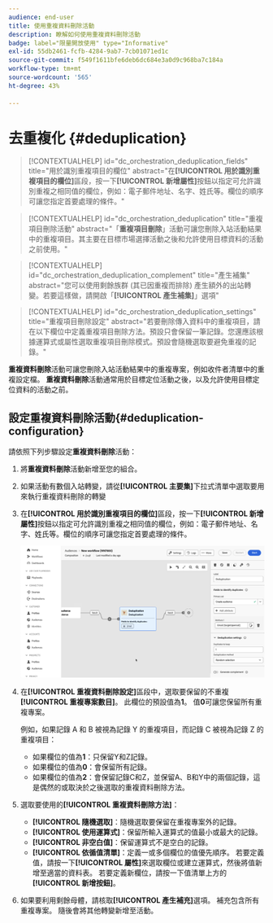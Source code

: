 ```yaml
---
audience: end-user
title: 使用重複資料刪除活動
description: 瞭解如何使用重複資料刪除活動
badge: label="限量開放使用" type="Informative"
exl-id: 55db2461-fcfb-4284-9ab7-7cb01071ed1c
source-git-commit: f549f1611bfe6deb6dc684e3a0d9c968ba7c184a
workflow-type: tm+mt
source-wordcount: '565'
ht-degree: 43%

---
```


# 去重複化 {#deduplication}

>[!CONTEXTUALHELP]
>id="dc_orchestration_deduplication_fields"
>title="用於識別重複項目的欄位"
>abstract="在&#x200B;**[!UICONTROL 用於識別重複項目的欄位]**&#x200B;區段，按一下&#x200B;**[!UICONTROL 新增屬性]**&#x200B;按鈕以指定可允許識別重複之相同值的欄位，例如：電子郵件地址、名字、姓氏等。欄位的順序可讓您指定首要處理的條件。"

>[!CONTEXTUALHELP]
>id="dc_orchestration_deduplication"
>title="重複項目刪除活動"
>abstract="「**重複項目刪除**」活動可讓您刪除入站活動結果中的重複項目。其主要在目標市場選擇活動之後和允許使用目標資料的活動之前使用。"

>[!CONTEXTUALHELP]
>id="dc_orchestration_deduplication_complement"
>title="產生補集"
>abstract="您可以使用剩餘族群 (其已因重複而排除) 產生額外的出站轉變。若要這樣做，請開啟「**[!UICONTROL 產生補集]**」選項"

>[!CONTEXTUALHELP]
>id="dc_orchestration_deduplication_settings"
>title="重複項目刪除設定"
>abstract="若要刪除傳入資料中的重複項目，請在以下欄位中定義重複項目刪除方法。預設只會保留一筆記錄。您還應該根據運算式或屬性選取重複項目刪除模式。預設會隨機選取要避免重複的記錄。"

**重複資料刪除**&#x200B;活動可讓您刪除入站活動結果中的重複專案，例如收件者清單中的重複設定檔。 **重複資料刪除**&#x200B;活動通常用於目標定位活動之後，以及允許使用目標定位資料的活動之前。

## 設定重複資料刪除活動{#deduplication-configuration}

請依照下列步驟設定&#x200B;**重複資料刪除**&#x200B;活動：

1. 將&#x200B;**重複資料刪除**&#x200B;活動新增至您的組合。

1. 如果活動有數個入站轉變，請從&#x200B;**[!UICONTROL 主要集]**&#x200B;下拉式清單中選取要用來執行重複資料刪除的轉變

1. 在&#x200B;**[!UICONTROL 用於識別重複項目的欄位]**&#x200B;區段，按一下&#x200B;**[!UICONTROL 新增屬性]**&#x200B;按鈕以指定可允許識別重複之相同值的欄位，例如：電子郵件地址、名字、姓氏等。欄位的順序可讓您指定首要處理的條件。

   ![](../assets/deduplication.png)

1. 在&#x200B;**[!UICONTROL 重複資料刪除設定]**&#x200B;區段中，選取要保留的不重複&#x200B;**[!UICONTROL 重複專案數目]**。 此欄位的預設值為&#x200B;**1**。 值&#x200B;**0**&#x200B;可讓您保留所有重複專案。

   例如，如果記錄 A 和 B 被視為記錄 Y 的重複項目，而記錄 C 被視為記錄 Z 的重複項目：

   * 如果欄位的值為&#x200B;**1**：只保留Y和Z記錄。
   * 如果欄位的值為&#x200B;**0**：會保留所有記錄。
   * 如果欄位的值為&#x200B;**2**：會保留記錄C和Z，並保留A、B和Y中的兩個記錄，這是偶然的或取決於之後選取的重複資料刪除方法。

1. 選取要使用的&#x200B;**[!UICONTROL 重複資料刪除方法]**：

   * **[!UICONTROL 隨機選取]**：隨機選取要保留在重複專案外的記錄。
   * **[!UICONTROL 使用運算式]**：保留所輸入運算式的值最小或最大的記錄。
   * **[!UICONTROL 非空白值]**：保留運算式不是空白的記錄。
   * **[!UICONTROL 依循值清單]**：定義一或多個欄位的值優先順序。 若要定義值，請按一下&#x200B;**[!UICONTROL 屬性]**&#x200B;來選取欄位或建立運算式，然後將值新增至適當的資料表。 若要定義新欄位，請按一下值清單上方的&#x200B;**[!UICONTROL 新增按鈕]**。

1. 如果要利用剩餘母體，請核取&#x200B;**[!UICONTROL 產生補充]**&#x200B;選項。 補充包含所有重複專案。 隨後會將其他轉變新增至活動。

<!--
## Example{#deduplication-example}

In the following example, use a deduplication activity to exclude duplicates from the target before sending a delivery. The identified duplicated profiles are added to a dedicated audience that can be reused if necessary. Choose the **Email** address to identify the duplicates. Keep 1 entry and select the **Random** deduplication method.

![](../assets/workflow-deduplication-example.png)
-->
